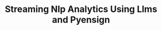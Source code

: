 ---
title: "Streaming Nlp Analytics Using Llms and Pyensign"
slug: "streaming-nlp-analytics-using-llms-and-pyensign"
draft: false
event_date: "2023-08-01"
image: "img/resources/webinars/streaming-nlp-analytics-using-llms-and-pyensign.webp"
name: "Streaming NLP Analytics Made Easy Using LLMs and PyEnsign"
description: |
    Learn how to leverage the power of LLMs with PyEnsign, an open source data streaming tool and event-sourcing database, to take your Natural Language Processing (NLP) analytics out of the sandbox and into deployment. With PyEnsign, you can effortlessly interact with data streams to build models and analytics that can actually get used by customers and people at your organization.

    Learning Objectives:

    - Explore the capabilities of Language Models (LLMs) and their applications in NLP tasks.
    - Gain hands-on experience with PyEnsign, a data streaming tool and event-sourcing database.
    - Build a streaming NLP model pipeline that embeds an LLM with the PyEnsign API to perform real-time text analytics.    
events: ['Webinar']
registration_link:
call_to_action:
video_link: https://www.youtube.com/embed/7hXMpwS86Ro?si=4Co6AVwNQw8LMv3M
audio_link:
categories: ['Video']
presenters: ['Prema Roman', 'Rebecca Bilbro']
topics: ['LLM', 'PyEnsign', 'NLP']
---
